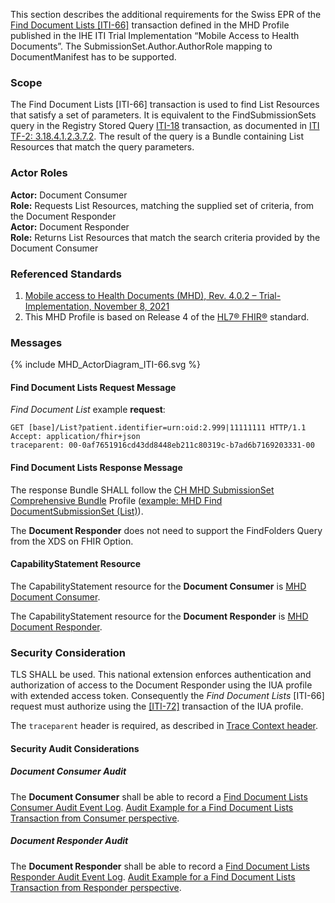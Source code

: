 This section describes the additional requirements for the Swiss EPR of the [Find Document Lists
[ITI-66]](https://profiles.ihe.net/ITI/MHD/ITI-66.html) transaction defined in the MHD Profile published in the IHE ITI
Trial Implementation “Mobile Access to Health Documents”. The SubmissionSet.Author.AuthorRole mapping to 
DocumentManifest has to be supported.

### Scope

The Find Document Lists [ITI-66] transaction is used to find List Resources
that satisfy a set of parameters. It is equivalent to the FindSubmissionSets query in the Registry
Stored Query [ITI-18](https://profiles.ihe.net/ITI/TF/Volume2/ITI-18.html) transaction, as documented in [ITI TF-2: 3.18.4.1.2.3.7.2](https://profiles.ihe.net/ITI/TF/Volume2/ITI-18.html#3.18.4.1.2.3.7.2).
The result of the query is a Bundle containing List Resources that match the query parameters.

### Actor Roles

**Actor:** Document Consumer   
**Role:** Requests List Resources, matching the supplied set of criteria, from the Document Responder   
**Actor:** Document Responder   
**Role:** Returns List Resources that match the search criteria provided by the Document Consumer   

### Referenced Standards

1. [Mobile access to Health Documents (MHD), Rev. 4.0.2 – Trial-Implementation,  November 8, 2021](https://profiles.ihe.net/ITI/MHD/index.html)   
2. This MHD Profile is based on Release 4 of the [HL7® FHIR®](https://hl7.org/fhir/R4/index.html) standard.

### Messages

<div>{% include MHD_ActorDiagram_ITI-66.svg %}</div>

#### Find Document Lists Request Message

_Find Document List_ example **request**:
```http
GET [base]/List?patient.identifier=urn:oid:2.999|11111111 HTTP/1.1
Accept: application/fhir+json
traceparent: 00-0af7651916cd43dd8448eb211c80319c-b7ad6b7169203331-00
```

#### Find Document Lists Response Message

The response Bundle SHALL follow the [CH MHD SubmissionSet Comprehensive Bundle](StructureDefinition-ch-mhd-submissionset-comprehensive-bundle.html)
Profile ([example: MHD Find DocumentSubmissionSet (List)](Bundle-Bundle-FindSubmissionSets.html)).

The **Document Responder** does not need to support the FindFolders Query from the XDS on FHIR Option.

#### CapabilityStatement Resource

The CapabilityStatement resource for the **Document Consumer** is [MHD Document Consumer](CapabilityStatement-CH.MHD.DocumentConsumer.html).

The CapabilityStatement resource for the **Document Responder** is [MHD Document Responder](CapabilityStatement-CH.MHD.DocumentResponder.html).

### Security Consideration

TLS SHALL be used. This national extension enforces authentication and authorization of access to the Document 
Responder using the IUA profile with extended access token. Consequently the _Find Document Lists_ [ITI-66] request 
must authorize using the [[ITI-72]](https://profiles.ihe.net/ITI/IUA/index.html#372-incorporate-access-token-iti-72) transaction of the IUA profile.

The `traceparent` header is required, as described in [Trace Context header](tracecontext.html).

#### Security Audit Considerations

##### Document Consumer Audit

The **Document Consumer** shall be able to record a
[Find Document Lists Consumer Audit Event Log](https://profiles.ihe.net/ITI/MHD/StructureDefinition-IHE.MHD.FindDocumentLists.Audit.Consumer.html).
[Audit Example for a Find Document Lists Transaction from Consumer perspective](https://profiles.ihe.net/ITI/MHD/AuditEvent-ex-auditFindDocumentLists-consumer.html).

##### Document Responder Audit

The **Document Responder** shall be able to record a
[Find Document Lists Responder Audit Event Log](https://profiles.ihe.net/ITI/MHD/StructureDefinition-IHE.MHD.FindDocumentLists.Audit.Responder.html).
[Audit Example for a Find Document Lists Transaction from Responder perspective](https://profiles.ihe.net/ITI/MHD/AuditEvent-ex-auditFindDocumentLists-responder.html).
